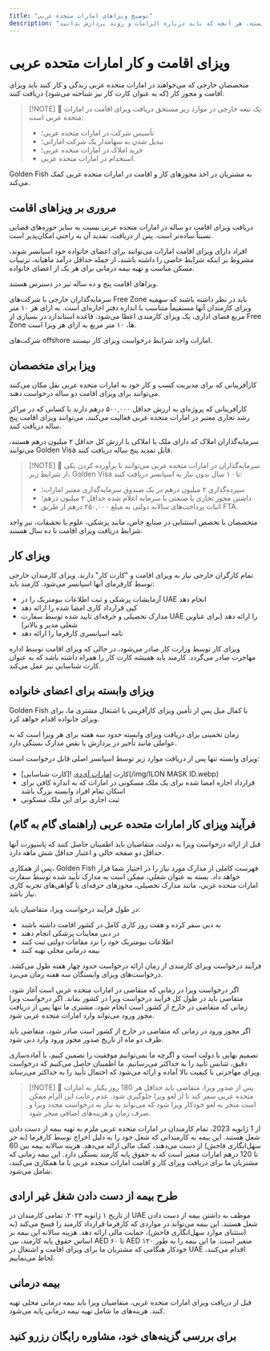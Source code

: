 ```yaml
---
title: "توضیح ویزاهای امارات متحده عربی"
description: "بررسی تخصصی انواع ویزای امارات: مجوز اقامت، ویزای کار و ویزای وابسته. هر آنچه که باید درباره الزامات و روند پردازش بدانید."
---
```


# ویزای اقامت و کار امارات متحده عربی

متخصصان خارجی که می‌خواهند در امارات متحده عربی زندگی و کار کنند باید ویزای اقامت و مجوز کار (که به عنوان کارت کار نیز شناخته می‌شود) دریافت کنند.

> [!NOTE] 💚 یک تبعه خارجی در موارد زیر مستحق دریافت ویزای اقامت در امارات متحده عربی است:
>
> - تأسیس شرکت در امارات متحده عربی؛
> - تبدیل شدن به سهامدار یک شرکت اماراتی؛
> - خرید املاک در امارات متحده عربی؛
> - استخدام در امارات متحده عربی.

Golden Fish به مشتریان در اخذ مجوزهای کار و اقامت در امارات متحده عربی کمک می‌کند.

## مروری بر ویزاهای اقامت

دریافت ویزای اقامت دو ساله در امارات متحده عربی نسبت به سایر حوزه‌های قضایی نسبتاً ساده‌تر است. پس از دریافت، تمدید آن به راحتی امکان‌پذیر است.

افراد دارای ویزای اقامت امارات می‌توانند برای اعضای خانواده خود اسپانسر شوند، مشروط بر اینکه شرایط خاصی را داشته باشند، از جمله حداقل درآمد ماهیانه، ترتیبات مسکن مناسب و تهیه بیمه درمانی برای هر یک از اعضای خانواده.

ویزاهای اقامت پنج و ده ساله نیز در دسترس هستند.

سرمایه‌گذاران خارجی با شرکت‌های Free Zone باید در نظر داشته باشند که سهمیه ویزای کارمندان آنها مستقیماً متناسب با اندازه دفتر اجاره‌ای است. به ازای هر ۱۰ متر مربع فضای اداری، یک ویزای کارمندی اعطا می‌شود. قاعده استاندارد در بسیاری از Free Zone ها، ۱۰ متر مربع به ازای هر ویزا است.

شرکت‌های offshore امارات واجد شرایط درخواست ویزای کار نیستند.

## ویزا برای متخصصان

کارآفرینانی که برای مدیریت کسب و کار خود به امارات متحده عربی نقل مکان می‌کنند می‌توانند برای ویزای اقامت دو ساله درخواست دهند.

کارآفرینانی که پروژه‌ای به ارزش حداقل ۵۰۰,۰۰۰ درهم دارند یا کسانی که در مراکز رشد تجاری معتبر در امارات متحده عربی فعالیت می‌کنند، می‌توانند ویزای اقامت پنج ساله دریافت کنند.

سرمایه‌گذاران املاک که دارای ملک یا املاکی با ارزش کل حداقل ۲ میلیون درهم هستند، می‌توانند Golden Visa قابل تمدید پنج ساله دریافت کنند.

> [!NOTE] 💚 سرمایه‌گذاران در امارات متحده عربی می‌توانند با برآورده کردن یکی از شرایط زیر، Golden Visa تا ۱۰ سال بدون نیاز به اسپانسر دریافت کنند:
>
> - سپرده‌گذاری ۲ میلیون درهم در یک صندوق سرمایه‌گذاری معتبر امارات؛
> - داشتن مجوز تجاری یا صنعتی با سرمایه اعلام شده حداقل ۲ میلیون درهم؛
> - اثبات پرداخت‌های سالانه دولتی به مبلغ ۲۵۰,۰۰۰ درهم از طریق FTA.

متخصصان با تخصص استثنایی در صنایع خاص، مانند پزشکی، علوم یا تحقیقات، نیز واجد شرایط دریافت ویزای اقامت تا ده سال هستند.

## ویزای کار

تمام کارگران خارجی نیاز به ویزای اقامت و "کارت کار" دارند. ویزای کارمندان خارجی توسط کارفرمای آنها اسپانسر می‌شود. کارمند باید:

- آزمایشات پزشکی و ثبت اطلاعات بیومتریک را در UAE انجام دهد
- کپی قرارداد کاری امضا شده را ارائه دهد
- مدارک تحصیلی و حرفه‌ای تایید شده توسط سفارت UAE را ارائه دهد (برای عناوین شغلی مدیر و بالاتر)
- نامه اسپانسری کارفرما را ارائه دهد

ویزای کار توسط وزارت کار صادر می‌شود، در حالی که ویزای اقامت توسط اداره مهاجرت صادر می‌گردد. کارمند باید همیشه کارت کار را همراه داشته باشد که به عنوان کارت شناسایی نیز عمل می‌کند.

## ویزای وابسته برای اعضای خانواده

Golden Fish با کمال میل پس از تأمین ویزای کارآفرینی یا اشتغال مشتری ما، برای ویزای خانواده اقدام خواهد کرد.

زمان تخمینی برای دریافت ویزای وابسته حدود سه هفته برای هر ویزا است که به عواملی مانند تأخیر در پردازش یا نقص مدارک بستگی دارد.

ویزای وابسته تنها پس از دریافت موارد زیر توسط اسپانسر اصلی قابل درخواست است:

- کارت [امارات آی‌دی](https://u.ae/en/information-and-services/visa-and-emirates-id/emirates-id) ![کارت شناسایی](/img/ILON MASK ID.webp)
- قرارداد اجاره امضا شده برای یک ملک مسکونی در امارات که به اندازه کافی برای اسکان تمام افراد وابسته بزرگ باشد
- ثبت اجاری برای این ملک مسکونی

## فرآیند ویزای کار امارات متحده عربی (راهنمای گام به گام)

قبل از ارائه درخواست ویزا به دولت، متقاضیان باید اطمینان حاصل کنند که پاسپورت آنها حداقل دو صفحه خالی و اعتبار حداقل شش ماهه دارد.

پس از همکاری، Golden Fish فهرست کاملی از مدارک مورد نیاز را در اختیار شما قرار خواهد داد. بسته به عنوان شغلی، ممکن است به مدارک تأیید شده توسط سفارت امارات متحده عربی، مانند مدارک تحصیلی، مجوزهای حرفه‌ای یا گواهی‌های تجربه کاری نیاز باشد.

در طول فرآیند درخواست ویزا، متقاضیان باید:

- به دبی سفر کرده و هفت روز کاری کامل در کشور اقامت داشته باشند
- در دبی معاینات پزشکی انجام دهند
- اطلاعات بیومتریک خود را نزد مقامات دولتی ثبت کنند
- بیمه درمانی محلی تهیه کنند

فرآیند درخواست ویزای کارمندی از زمان ارائه درخواست حدود چهار هفته طول می‌کشد. درخواست‌های ویزای وابستگان سه هفته زمان می‌برد.

اگر درخواست ویزا در زمانی که متقاضی در امارات متحده عربی است آغاز شود، متقاضی باید در طول کل فرآیند درخواست ویزا در کشور بماند. اگر درخواست ویزا زمانی که متقاضی در خارج از کشور است انجام شود، مشتری ما تنها پس از دریافت مجوز ورود می‌تواند وارد امارات متحده عربی شود.

اگر مجوز ورود در زمانی که متقاضی در خارج از کشور است صادر شود، متقاضی باید ظرف دو ماه از تاریخ صدور مجوز ورود وارد دبی شود.

تصمیم نهایی با دولت است و اگرچه ما نمی‌توانیم موفقیت را تضمین کنیم، با آماده‌سازی دقیق، شانس تأیید را به حداکثر می‌رسانیم. ما اطمینان حاصل می‌کنیم که درخواست ویزای مهاجرتی با کیفیت بالا آماده و ارائه می‌شود که احتمال تأیید را به حداکثر می‌رساند.

> [!NOTE] 💚 پس از صدور ویزا، متقاضی باید حداقل هر 180 روز یکبار به امارات متحده عربی سفر کند تا از لغو ویزا جلوگیری شود.
> عدم رعایت این الزام ممکن است منجر به لغو خودکار ویزا شود که می‌تواند به نیاز به درخواست مجدد ویزا و صرف زمان و هزینه‌های اضافی منجر شود.

از 1 ژانویه 2023، تمام کارمندان در امارات متحده عربی ملزم به تهیه بیمه از دست دادن شغل هستند. این بیمه به کارمندانی که شغل خود را به دلیل اخراج توسط کارفرما (به جز سهل‌انگاری فاحش) از دست می‌دهند، کمک مالی ارائه می‌دهد. هزینه سالانه بیمه بین 60 تا 120 درهم امارات متغیر است که به حقوق پایه کارمند بستگی دارد. این بیمه زمانی که مشتریان ما برای دریافت ویزای کار و اقامت امارات متحده عربی با ما همکاری می‌کنند، شامل می‌شود.

## طرح بیمه از دست دادن شغل غیر ارادی

از تاریخ ۱ ژانویه ۲۰۲۳، تمامی کارمندان در UAE موظف به داشتن بیمه از دست دادن شغل هستند. این بیمه می‌تواند در مواردی که کارفرما قرارداد کارمند را فسخ می‌کند (به استثنای موارد سهل‌انگاری فاحش)، حمایت مالی ارائه دهد. هزینه سالانه این بیمه بر اساس حقوق پایه کارمند، بین AED ۶۰ تا AED ۱۲۰ متغیر است. ما این بیمه را به طور خودکار هنگامی که مشتریان ما برای ویزای اقامت و اشتغال در UAE اقدام می‌کنند، لحاظ می‌نماییم.

## بیمه درمانی

قبل از دریافت ویزای امارات متحده عربی، متقاضیان ویزا باید بیمه درمانی محلی تهیه کنند. هزینه‌های ما شامل تهیه بیمه درمانی پایه می‌شود.

## برای بررسی گزینه‌های خود، مشاوره رایگان رزرو کنید

<ContactForm 
  mediaUrl="/img/iStock-2185912945.mp4"
  redirectUrl="https://goldenfish.ae/uae-business/company-registration/golden-visa" 
  selectLabel="نوع ویزای امارات *"
  selectPlaceholder="نوع ویزای خود را انتخاب کنید"
  messagePlaceholder="لطفاً وضعیت و نیازمندی‌های خود را شرح دهید"
  :selectOptions="[
    '💼 ویزای کار + کارت کار',
    '👨‍💼 ویزای کارآفرینی (۲ ساله)',
    '🏢 ویزای شرکت Free Zone',
    '👨‍👩‍👧‍👦 ویزای خانواده وابسته',
    '💳 درخواست Emirates ID',
    '💵 حقوق ماهیانه بالای ۳۰ هزار درهم',
    '❓ سایر خدمات ویزا',
    '💰 بررسی واجد شرایط بودن Golden Visa ➡️',
  ]"/>
